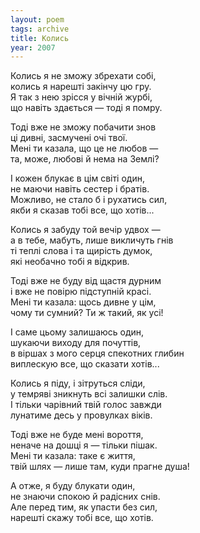 ```yaml
---
layout: poem
tags: archive
title: Колись
year: 2007
---
```


Колись я не зможу збрехати собі,<br>
колись я нарешті закінчу цю гру.<br>
Я так з нею зрісся у вічній журбі,<br>
що навіть здається — тоді я помру.<br>

Тоді вже не зможу побачити знов<br>
ці дивні, засмучені очі твої.<br>
Мені ти казала, що це не любов —<br>
та, може, любові й нема на Землі?<br>

І кожен блукає в цім світі один,<br>
не маючи навіть сестер і братів.<br>
Можливо, не стало б і рухатись сил,<br>
якби я сказав тобі все, що хотів...<br>

Колись я забуду той вечір удвох —<br>
а в тебе, мабуть, лише викличуть гнів<br>
ті теплі слова і та щирість думок,<br>
які необачно тобі я відкрив.<br>

Тоді вже не буду від щастя дурним<br>
і вже не повірю підступній красі.<br>
Мені ти казала: щось дивне у цім,<br>
чому ти сумний? Ти ж такий, як усі!<br>

І саме цьому залишаюсь один,<br>
шукаючи виходу для почуттів,<br>
в віршах з мого серця спекотних глибин<br>
виплескую все, що сказати хотів...<br>

Колись я піду, і зітруться сліди,<br>
у темряві зникнуть всі залишки слів.<br>
І тільки чарівний твій голос завжди<br>
лунатиме десь у провулках віків.<br>

Тоді вже не буде мені вороття,<br>
неначе на дошці я — тільки пішак.<br>
Мені ти казала: таке є життя,<br>
твій шлях — лише там, куди прагне душа!<br>

А отже, я буду блукати один,<br>
не знаючи спокою й радісних снів.<br>
Але перед тим, як упасти без сил,<br>
нарешті скажу тобі все, що хотів.
